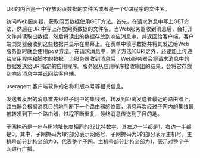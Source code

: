 URI的内容是一个存放网页数据的文件名或者是一个CGI程序的文件名。

访问Web服务器，获取网页数据使用GET方法。首先，在请求消息中写上GET方法，然后在URI中写上存放网页数据的文件名。当Web服务器收到消息后，会打开文件并读取出数据，然后将读出的数据存放到响应消息中，并返回给客户端。客户端浏览器会收到这些数据并显示在屏幕上。在表单中填写数据并将其发送给Web服务器时就会使用post方法。在请求消息中，除了方法和URI之外，还要加上传递给应用程序和脚本的数据。当服务器收到消息后，Web服务器会将请求消息中的数据发送给URI指定的应用程序。服务器从应用程序接收输出的结果，会将它存放到响应消息中并返回给客户端。

useragent 客户端软件的名称和版本号等相关信息。


发送者发出的消息首先经过子网中的集线器，转发到距离发送者最近的路由器上，路由器会根据消息目的地判断下一个路由器的位置，消息再次经过子网内的集线器被转发到下一个路由器，过程不断重复，最终消息传送到了目的地。

子网掩码是一串与IP地址长度相同的32比特数字，其左边一半都是1，右边一半都是0。其中，子网掩码为1的部分表示网络号，子网掩码为0的部分表示主机号。主机号部分比特全部为0，代表整个子网。主机号部分比特全部为1，表示对整个子网进行广播。
